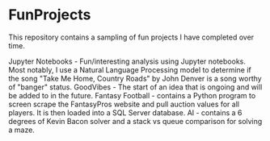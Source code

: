 # FunProjects
This repository contains a sampling of fun projects I have completed over time.

Jupyter Notebooks - Fun/interesting analysis using Jupyter notebooks. Most notably, I use a Natural Language Processing model to determine if the song "Take Me Home, Country Roads" by John Denver is a song worthy of "banger" status.
GoodVibes - The start of an idea that is ongoing and will be added to in the future.
Fantasy Football - contains a Python program to screen scrape the FantasyPros website and pull auction values for all players. It is then loaded into a SQL Server database.
AI - contains a 6 degrees of Kevin Bacon solver and a stack vs queue comparison for solving a maze.

